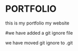 # PORTFOLIO

this is my   portfolio
my website 

#we have added a git ignore file

we have moved git ignore to .git